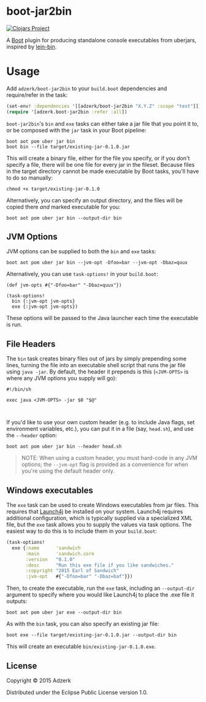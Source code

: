 # boot-jar2bin

[![Clojars Project](http://clojars.org/adzerk/boot-jar2bin/latest-version.svg)](http://clojars.org/adzerk/boot-jar2bin)

A [Boot](https://boot-clj.github.io) plugin for producing standalone console executables from uberjars, inspired by [lein-bin](http://github.com/Raynes/lein-bin).

# Usage

Add `adzerk/boot-jar2bin` to your `build.boot` dependencies and require/refer in the task:

```clojure
(set-env! :dependencies '[[adzerk/boot-jar2bin "X.Y.Z" :scope "test"]])
(require '[adzerk.boot-jar2bin :refer :all])
```

`boot-jar2bin`'s `bin` and `exe` tasks can either take a jar file that you point it to, or be composed with the `jar` task in your Boot pipeline:

```
boot aot pom uber jar bin
boot bin --file target/existing-jar-0.1.0.jar
```

This will create a binary file, either for the file you specify, or if you don't specify a file, there will be one file for every jar in the fileset. Because files in the target directory cannot be made executable by Boot tasks, you'll have to do so manually:

```
chmod +x target/existing-jar-0.1.0
```

Alternatively, you can specify an output directory, and the files will be copied there *and* marked executable for you:

```
boot aot pom uber jar bin --output-dir bin
```

## JVM Options

JVM options can be supplied to both the `bin` and `exe` tasks:

```
boot aot pom uber jar bin --jvm-opt -Dfoo=bar --jvm-opt -Dbaz=quux
```

Alternatively, you can use `task-options!` in your `build.boot`:

```
(def jvm-opts #{"-Dfoo=bar" "-Dbaz=quux"})

(task-options!
  bin {:jvm-opt jvm-opts}
  exe {:jvm-opt jvm-opts})
```

These options will be passed to the Java launcher each time the executable is run.

## File Headers

The `bin` task creates binary files out of jars by simply prepending some lines, turning the file into an executable shell script that runs the jar file using `java -jar`. By default, the header it prepends is this (`<JVM-OPTS>` is where any JVM options you supply will go):

```
#!/bin/sh

exec java <JVM-OPTS> -jar $0 "$@"



```

If you'd like to use your own custom header (e.g. to include Java flags, set environment variables, etc.), you can put it in a file (say, `head.sh`), and use the `--header` option:

```
boot aot pom uber jar bin --header head.sh
```

> NOTE: When using a custom header, you must hard-code in any JVM options; the `--jvm-opt` flag is provided as a convenience for when you're using the default header only.

## Windows executables

The `exe` task can be used to create Windows executables from jar files. This requires that [Launch4j](http://launch4j.sourceforge.net) be installed on your system. Launch4j requires additional configuration, which is typically supplied via a specialized XML file, but the `exe` task allows you to supply the values via task options. The easiest way to do this is to include them in your `build.boot`:

```clojure
(task-options!
  exe {:name      'sandwich
       :main      'sandwich.core
       :version   "0.1.0"
       :desc      "Run this exe file if you like sandwiches."
       :copyright "2015 Earl of Sandwich"
       :jvm-opt   #{"-Dfoo=bar" "-Dbaz=baf"}})
```

Then, to create the executable, run the `exe` task, including an `--output-dir` argument to specify where you would like Launch4j to place the .exe file it outputs:

```
boot aot pom uber jar exe --output-dir bin
```

As with the `bin` task, you can also specify an existing jar file:

```
boot exe --file target/existing-jar-0.1.0.jar --output-dir bin
```

This will create an executable `bin/existing-jar-0.1.0.exe`.

## License

Copyright © 2015 Adzerk

Distributed under the Eclipse Public License version 1.0.
